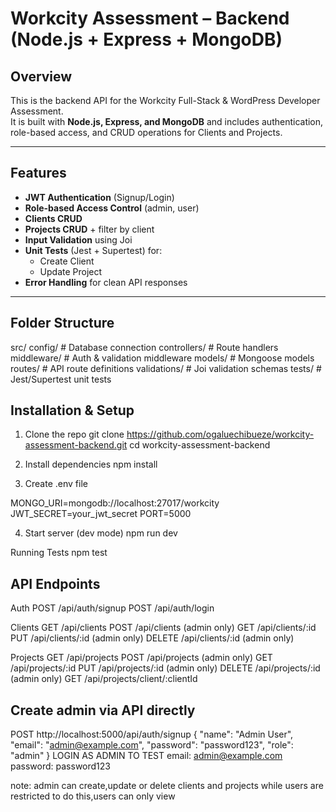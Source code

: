 # Workcity Assessment – Backend (Node.js + Express + MongoDB)

##  Overview
This is the backend API for the Workcity Full-Stack & WordPress Developer Assessment.  
It is built with **Node.js, Express, and MongoDB** and includes authentication, role-based access, and CRUD operations for Clients and Projects.

---

##  Features
- **JWT Authentication** (Signup/Login)
- **Role-based Access Control** (admin, user)
- **Clients CRUD**
- **Projects CRUD** + filter by client
- **Input Validation** using Joi
- **Unit Tests** (Jest + Supertest) for:
  - Create Client
  - Update Project
- **Error Handling** for clean API responses

---

##  Folder Structure
src/
config/ # Database connection
controllers/ # Route handlers
middleware/ # Auth & validation middleware
models/ # Mongoose models
routes/ # API route definitions
validations/ # Joi validation schemas
tests/ # Jest/Supertest unit tests

##  Installation & Setup
1. Clone the repo
git clone https://github.com/ogaluechibueze/workcity-assessment-backend.git
cd workcity-assessment-backend

2. Install dependencies
npm install

3. Create .env file

MONGO_URI=mongodb://localhost:27017/workcity
JWT_SECRET=your_jwt_secret
PORT=5000

4. Start server (dev mode)
npm run dev

Running Tests
npm test

## API Endpoints
Auth
    POST /api/auth/signup
    POST /api/auth/login

Clients
    GET /api/clients
    POST /api/clients (admin only)
    GET /api/clients/:id
    PUT /api/clients/:id (admin only)
    DELETE /api/clients/:id (admin only)

Projects
    GET /api/projects
    POST /api/projects (admin only)
    GET /api/projects/:id
    PUT /api/projects/:id (admin only)
    DELETE /api/projects/:id (admin only)
    GET /api/projects/client/:clientId

## Create admin via API directly
   POST http://localhost:5000/api/auth/signup
{
  "name": "Admin User",
  "email": "admin@example.com",
  "password": "password123",
  "role": "admin"
}
  LOGIN AS ADMIN TO TEST
  email: admin@example.com
  password: password123 

note: admin can create,update or delete clients and projects while users are restricted to do this,users can only view 
